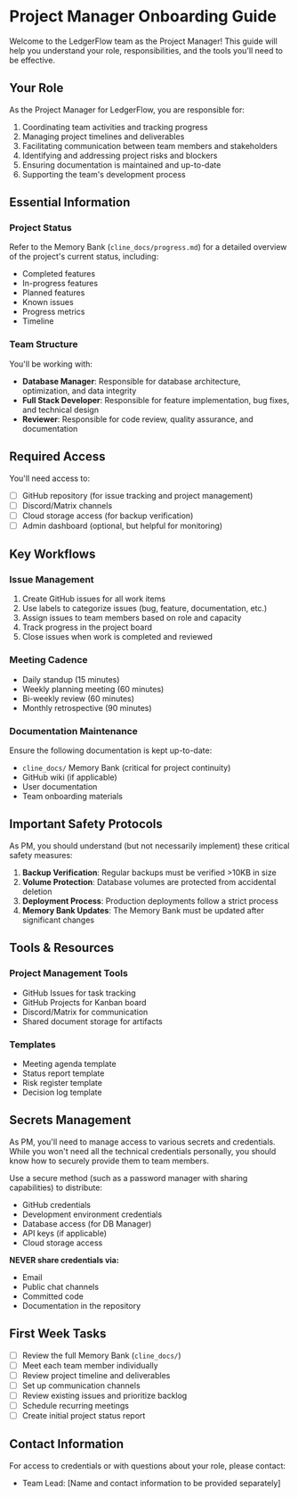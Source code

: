 # Project Manager Onboarding Guide

Welcome to the LedgerFlow team as the Project Manager! This guide will help you understand your role, responsibilities, and the tools you'll need to be effective.

## Your Role

As the Project Manager for LedgerFlow, you are responsible for:

1. Coordinating team activities and tracking progress
2. Managing project timelines and deliverables
3. Facilitating communication between team members and stakeholders
4. Identifying and addressing project risks and blockers
5. Ensuring documentation is maintained and up-to-date
6. Supporting the team's development process

## Essential Information

### Project Status

Refer to the Memory Bank (`cline_docs/progress.md`) for a detailed overview of the project's current status, including:
- Completed features
- In-progress features
- Planned features
- Known issues
- Progress metrics
- Timeline

### Team Structure

You'll be working with:
- **Database Manager**: Responsible for database architecture, optimization, and data integrity
- **Full Stack Developer**: Responsible for feature implementation, bug fixes, and technical design
- **Reviewer**: Responsible for code review, quality assurance, and documentation

## Required Access

You'll need access to:

- [ ] GitHub repository (for issue tracking and project management)
- [ ] Discord/Matrix channels
- [ ] Cloud storage access (for backup verification)
- [ ] Admin dashboard (optional, but helpful for monitoring)

## Key Workflows

### Issue Management

1. Create GitHub issues for all work items
2. Use labels to categorize issues (bug, feature, documentation, etc.)
3. Assign issues to team members based on role and capacity
4. Track progress in the project board
5. Close issues when work is completed and reviewed

### Meeting Cadence

- Daily standup (15 minutes)
- Weekly planning meeting (60 minutes)
- Bi-weekly review (60 minutes)
- Monthly retrospective (90 minutes)

### Documentation Maintenance

Ensure the following documentation is kept up-to-date:

- `cline_docs/` Memory Bank (critical for project continuity)
- GitHub wiki (if applicable)
- User documentation
- Team onboarding materials

## Important Safety Protocols

As PM, you should understand (but not necessarily implement) these critical safety measures:

1. **Backup Verification**: Regular backups must be verified >10KB in size
2. **Volume Protection**: Database volumes are protected from accidental deletion
3. **Deployment Process**: Production deployments follow a strict process
4. **Memory Bank Updates**: The Memory Bank must be updated after significant changes

## Tools & Resources

### Project Management Tools

- GitHub Issues for task tracking
- GitHub Projects for Kanban board
- Discord/Matrix for communication
- Shared document storage for artifacts

### Templates

- Meeting agenda template
- Status report template
- Risk register template
- Decision log template

## Secrets Management

As PM, you'll need to manage access to various secrets and credentials. While you won't need all the technical credentials personally, you should know how to securely provide them to team members.

Use a secure method (such as a password manager with sharing capabilities) to distribute:

- GitHub credentials
- Development environment credentials
- Database access (for DB Manager)
- API keys (if applicable)
- Cloud storage access

**NEVER share credentials via:**
- Email
- Public chat channels
- Committed code
- Documentation in the repository

## First Week Tasks

- [ ] Review the full Memory Bank (`cline_docs/`)
- [ ] Meet each team member individually
- [ ] Review project timeline and deliverables
- [ ] Set up communication channels
- [ ] Review existing issues and prioritize backlog
- [ ] Schedule recurring meetings
- [ ] Create initial project status report

## Contact Information

For access to credentials or with questions about your role, please contact:
- Team Lead: [Name and contact information to be provided separately] 